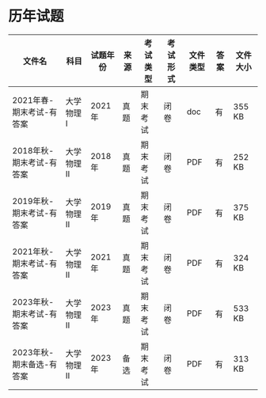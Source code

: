 # 历年试题

文件名|科目|试题年份|来源|考试类型|考试形式|文件类型|答案|文件大小
---|---|---|---|---|---|---|---|---
2021年春-期末考试-有答案|大学物理 Ⅰ|2021年|真题|期末考试|闭卷|doc|有|355 KB
2018年秋-期末考试-有答案|大学物理 Ⅱ|2018年|真题|期末考试|闭卷|PDF|有|252 KB
2019年秋-期末考试-有答案|大学物理 Ⅱ|2019年|真题|期末考试|闭卷|PDF|有|375 KB
2021年秋-期末考试-有答案|大学物理 Ⅱ|2021年|真题|期末考试|闭卷|PDF|有|324 KB
2023年秋-期末考试-有答案|大学物理 Ⅱ|2023年|真题|期末考试|闭卷|PDF|有|533 KB
2023年秋-期末备选-有答案|大学物理 Ⅱ|2023年|备选|期末考试|闭卷|PDF|有|313 KB
